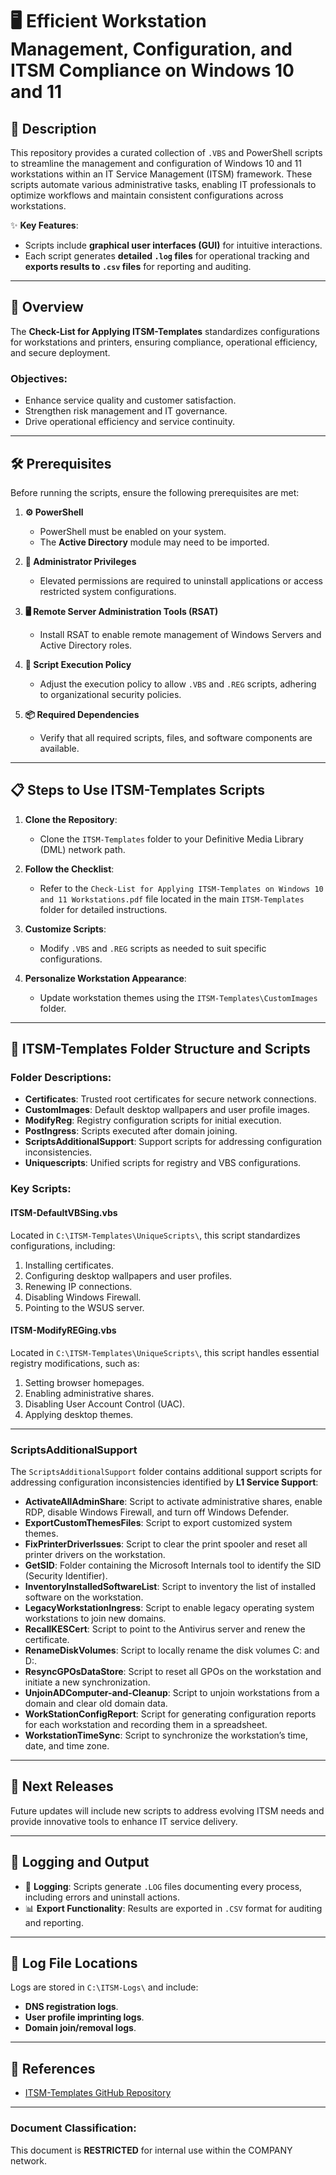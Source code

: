 # 🖥️ Efficient Workstation Management, Configuration, and ITSM Compliance on Windows 10 and 11

## 📄 Description

This repository provides a curated collection of `.VBS` and PowerShell scripts to streamline the management and configuration of Windows 10 and 11 workstations within an IT Service Management (ITSM) framework. These scripts automate various administrative tasks, enabling IT professionals to optimize workflows and maintain consistent configurations across workstations.

✨ **Key Features**:
- Scripts include **graphical user interfaces (GUI)** for intuitive interactions.
- Each script generates **detailed `.log` files** for operational tracking and **exports results to `.csv` files** for reporting and auditing.

---

## 📄 Overview

The **Check-List for Applying ITSM-Templates** standardizes configurations for workstations and printers, ensuring compliance, operational efficiency, and secure deployment.

### **Objectives**:
- Enhance service quality and customer satisfaction.
- Strengthen risk management and IT governance.
- Drive operational efficiency and service continuity.

---

## 🛠️ Prerequisites

Before running the scripts, ensure the following prerequisites are met:

1. **⚙️ PowerShell**
   - PowerShell must be enabled on your system.
   - The **Active Directory** module may need to be imported.

2. **🔑 Administrator Privileges**
   - Elevated permissions are required to uninstall applications or access restricted system configurations.

3. **🖥️ Remote Server Administration Tools (RSAT)**
   - Install RSAT to enable remote management of Windows Servers and Active Directory roles.

4. **🔧 Script Execution Policy**
   - Adjust the execution policy to allow `.VBS` and `.REG` scripts, adhering to organizational security policies.

5. **📦 Required Dependencies**
   - Verify that all required scripts, files, and software components are available.

---

## 📋 Steps to Use ITSM-Templates Scripts

1. **Clone the Repository**:
   - Clone the `ITSM-Templates` folder to your Definitive Media Library (DML) network path.

2. **Follow the Checklist**:
   - Refer to the `Check-List for Applying ITSM-Templates on Windows 10 and 11 Workstations.pdf` file located in the main `ITSM-Templates` folder for detailed instructions.

3. **Customize Scripts**:
   - Modify `.VBS` and `.REG` scripts as needed to suit specific configurations.

4. **Personalize Workstation Appearance**:
   - Update workstation themes using the `ITSM-Templates\CustomImages` folder.

---

## 📂 ITSM-Templates Folder Structure and Scripts

### **Folder Descriptions**:
- **Certificates**: Trusted root certificates for secure network connections.
- **CustomImages**: Default desktop wallpapers and user profile images.
- **ModifyReg**: Registry configuration scripts for initial execution.
- **PostIngress**: Scripts executed after domain joining.
- **ScriptsAdditionalSupport**: Support scripts for addressing configuration inconsistencies.
- **Uniquescripts**: Unified scripts for registry and VBS configurations.

### **Key Scripts**:

#### **ITSM-DefaultVBSing.vbs**
Located in `C:\ITSM-Templates\UniqueScripts\`, this script standardizes configurations, including:
1. Installing certificates.
2. Configuring desktop wallpapers and user profiles.
3. Renewing IP connections.
4. Disabling Windows Firewall.
5. Pointing to the WSUS server.

#### **ITSM-ModifyREGing.vbs**
Located in `C:\ITSM-Templates\UniqueScripts\`, this script handles essential registry modifications, such as:
1. Setting browser homepages.
2. Enabling administrative shares.
3. Disabling User Account Control (UAC).
4. Applying desktop themes.

---

### **ScriptsAdditionalSupport**

The `ScriptsAdditionalSupport` folder contains additional support scripts for addressing configuration inconsistencies identified by **L1 Service Support**:

- **ActivateAllAdminShare**: Script to activate administrative shares, enable RDP, disable Windows Firewall, and turn off Windows Defender.  
- **ExportCustomThemesFiles**: Script to export customized system themes.  
- **FixPrinterDriverIssues**: Script to clear the print spooler and reset all printer drivers on the workstation.  
- **GetSID**: Folder containing the Microsoft Internals tool to identify the SID (Security Identifier).  
- **InventoryInstalledSoftwareList**: Script to inventory the list of installed software on the workstation.  
- **LegacyWorkstationIngress**: Script to enable legacy operating system workstations to join new domains.  
- **RecallKESCert**: Script to point to the Antivirus server and renew the certificate.  
- **RenameDiskVolumes**: Script to locally rename the disk volumes C: and D:.  
- **ResyncGPOsDataStore**: Script to reset all GPOs on the workstation and initiate a new synchronization.  
- **UnjoinADComputer-and-Cleanup**: Script to unjoin workstations from a domain and clear old domain data.  
- **WorkStationConfigReport**: Script for generating configuration reports for each workstation and recording them in a spreadsheet.  
- **WorkstationTimeSync**: Script to synchronize the workstation’s time, date, and time zone.

---

## 🚀 Next Releases

Future updates will include new scripts to address evolving ITSM needs and provide innovative tools to enhance IT service delivery.

---

## 📝 Logging and Output

- 📄 **Logging**: Scripts generate `.LOG` files documenting every process, including errors and uninstall actions.
- 📊 **Export Functionality**: Results are exported in `.CSV` format for auditing and reporting.

---

## 📄 Log File Locations

Logs are stored in `C:\ITSM-Logs\` and include:
- **DNS registration logs**.
- **User profile imprinting logs**.
- **Domain join/removal logs**.

---

## 🔗 References

- [ITSM-Templates GitHub Repository](https://github.com/brazilianscriptguy/PowerShell-codes-for-Windows-Server-Administrators)

---

### **Document Classification**:
This document is **RESTRICTED** for internal use within the COMPANY network.
